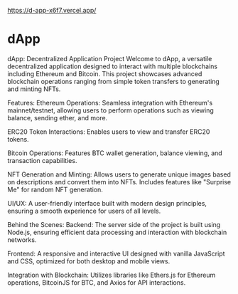 https://d-app-x6f7.vercel.app/

# dApp

dApp: Decentralized Application Project
Welcome to dApp, a versatile decentralized application designed to interact with multiple blockchains including Ethereum and Bitcoin. This project showcases advanced blockchain operations ranging from simple token transfers to generating and minting NFTs.

Features:
Ethereum Operations: Seamless integration with Ethereum's mainnet/testnet, allowing users to perform operations such as viewing balance, sending ether, and more.

ERC20 Token Interactions: Enables users to view and transfer ERC20 tokens.

Bitcoin Operations: Features BTC wallet generation, balance viewing, and transaction capabilities.

NFT Generation and Minting: Allows users to generate unique images based on descriptions and convert them into NFTs. Includes features like "Surprise Me" for random NFT generation.

UI/UX: A user-friendly interface built with modern design principles, ensuring a smooth experience for users of all levels.

Behind the Scenes:
Backend: The server side of the project is built using Node.js, ensuring efficient data processing and interaction with blockchain networks.

Frontend: A responsive and interactive UI designed with vanilla JavaScript and CSS, optimized for both desktop and mobile views.

Integration with Blockchain: Utilizes libraries like Ethers.js for Ethereum operations, BitcoinJS for BTC, and Axios for API interactions.
